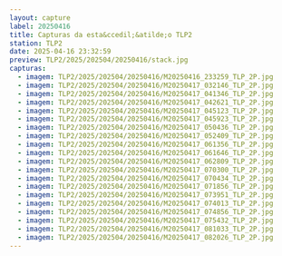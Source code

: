 ```yaml
---
layout: capture
label: 20250416
title: Capturas da esta&ccedil;&atilde;o TLP2
station: TLP2
date: 2025-04-16 23:32:59
preview: TLP2/2025/202504/20250416/stack.jpg
capturas:
  - imagem: TLP2/2025/202504/20250416/M20250416_233259_TLP_2P.jpg
  - imagem: TLP2/2025/202504/20250416/M20250417_032146_TLP_2P.jpg
  - imagem: TLP2/2025/202504/20250416/M20250417_041346_TLP_2P.jpg
  - imagem: TLP2/2025/202504/20250416/M20250417_042621_TLP_2P.jpg
  - imagem: TLP2/2025/202504/20250416/M20250417_045123_TLP_2P.jpg
  - imagem: TLP2/2025/202504/20250416/M20250417_045923_TLP_2P.jpg
  - imagem: TLP2/2025/202504/20250416/M20250417_050436_TLP_2P.jpg
  - imagem: TLP2/2025/202504/20250416/M20250417_052409_TLP_2P.jpg
  - imagem: TLP2/2025/202504/20250416/M20250417_061356_TLP_2P.jpg
  - imagem: TLP2/2025/202504/20250416/M20250417_061646_TLP_2P.jpg
  - imagem: TLP2/2025/202504/20250416/M20250417_062809_TLP_2P.jpg
  - imagem: TLP2/2025/202504/20250416/M20250417_070300_TLP_2P.jpg
  - imagem: TLP2/2025/202504/20250416/M20250417_070434_TLP_2P.jpg
  - imagem: TLP2/2025/202504/20250416/M20250417_071856_TLP_2P.jpg
  - imagem: TLP2/2025/202504/20250416/M20250417_073951_TLP_2P.jpg
  - imagem: TLP2/2025/202504/20250416/M20250417_074013_TLP_2P.jpg
  - imagem: TLP2/2025/202504/20250416/M20250417_074856_TLP_2P.jpg
  - imagem: TLP2/2025/202504/20250416/M20250417_075432_TLP_2P.jpg
  - imagem: TLP2/2025/202504/20250416/M20250417_081033_TLP_2P.jpg
  - imagem: TLP2/2025/202504/20250416/M20250417_082026_TLP_2P.jpg
---
```

